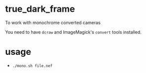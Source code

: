 # true_dark_frame

To work with monochrome converted cameras

You need to have `dcraw` and ImageMagick's `convert` tools installed.

# usage

- `./mono.sh file.nef`
